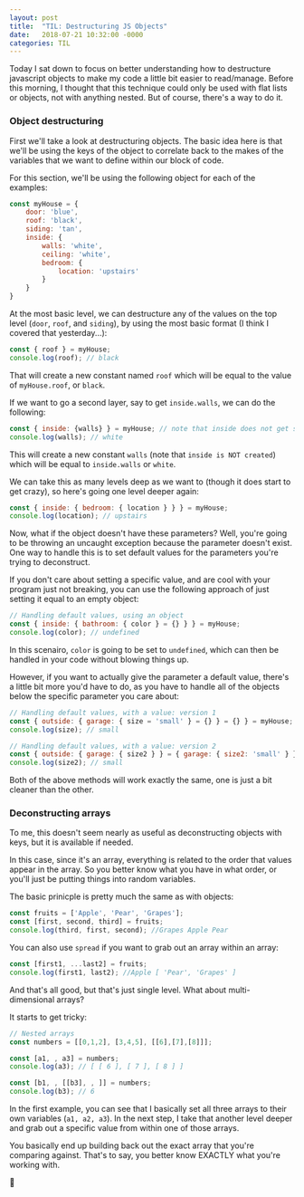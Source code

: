 ```yaml
---
layout: post
title:  "TIL: Destructuring JS Objects"
date:   2018-07-21 10:32:00 -0000
categories: TIL
---
```

Today I sat down to focus on better understanding how to destructure javascript objects to make my code a little bit easier to read/manage. Before this morning, I thought that this technique could only be used with flat lists or objects, not with anything nested. But of course, there's a way to do it.

### Object destructuring
First we'll take a look at destructuring objects. The basic idea here is that we'll be using the keys of the object to correlate back to the makes of the variables that we want to define within our block of code.

For this section, we'll be using the following object for each of the examples:
```js
const myHouse = {
    door: 'blue',
    roof: 'black',
    siding: 'tan',
    inside: {
        walls: 'white',
        ceiling: 'white',
        bedroom: {
            location: 'upstairs'
        }
    }
}
```
At the most basic level, we can destructure any of the values on the top level (`door`, `roof`, and `siding`), by using the most basic format (I think I covered that yesterday...):
```js
const { roof } = myHouse; 
console.log(roof); // black
```
That will create a new constant named `roof` which will be equal to the value of `myHouse.roof`, or `black`.

If we want to go a second layer, say to get `inside.walls`, we can do the following:
```js
const { inside: {walls} } = myHouse; // note that inside does not get saved to variable, only walls
console.log(walls); // white
```
This will create a new constant `walls` (note that `inside is NOT created`) which will be equal to `inside.walls` or `white`.

We can take this as many levels deep as we want to (though it does start to get crazy), so here's going one level deeper again:
```js
const { inside: { bedroom: { location } } } = myHouse;
console.log(location); // upstairs
```

Now, what if the object doesn't have these parameters? Well, you're going to be throwing an uncaught exception because the parameter doesn't exist. One way to handle this is to set default values for the parameters you're trying to deconstruct.

If you don't care about setting a specific value, and are cool with your program just not breaking, you can use the following approach of just setting it equal to an empty object:
```js
// Handling default values, using an object
const { inside: { bathroom: { color } = {} } } = myHouse;
console.log(color); // undefined
```
In this scenairo, `color` is going to be set to `undefined`, which can then be handled in your code without blowing things up.

However, if you want to actually give the parameter a default value, there's a little bit more you'd have to do, as you have to handle all of the objects below the specific parameter you care about:
```js
// Handling default values, with a value: version 1
const { outside: { garage: { size = 'small' } = {} } = {} } = myHouse;
console.log(size); // small

// Handling default values, with a value: version 2
const { outside: { garage: { size2 } } = { garage: { size2: 'small' } } } = myHouse;
console.log(size2); // small
```
Both of the above methods will work exactly the same, one is just a bit cleaner than the other.

### Deconstructing arrays
To me, this doesn't seem nearly as useful as deconstructing objects with keys, but it is available if needed.

In this case, since it's an array, everything is related to the order that values appear in the array. So you better know what you have in what order, or you'll just be putting things into random variables.

The basic prinicple is pretty much the same as with objects:
```js
const fruits = ['Apple', 'Pear', 'Grapes'];
const [first, second, third] = fruits;
console.log(third, first, second); //Grapes Apple Pear
```

You can also use `spread` if you want to grab out an array within an array:
```js
const [first1, ...last2] = fruits;
console.log(first1, last2); //Apple [ 'Pear', 'Grapes' ]
```

And that's all good, but that's just single level. What about multi-dimensional arrays?

It starts to get tricky:
```js
// Nested arrays
const numbers = [[0,1,2], [3,4,5], [[6],[7],[8]]];

const [a1, , a3] = numbers;
console.log(a3); // [ [ 6 ], [ 7 ], [ 8 ] ]

const [b1, , [[b3], , ]] = numbers;
console.log(b3); // 6
```
In the first example, you can see that I basically set all three arrays to their own variables (`a1, a2, a3`). In the next step, I take that another level deeper and grab out a specific value from within one of those arrays.

You basically end up building back out the exact array that you're comparing against. That's to say, you better know EXACTLY what you're working with.

💚